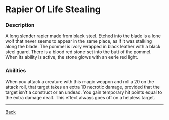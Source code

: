# Rapier Of Life Stealing

### Description
A long slender rapier made from black steel. Etched into the blade is a lone wolf that never seems to appear in the same place, as if it was stalking along the blade. The pommel is ivory wrapped in black leather with a black steel guard. There is a blood red stone set into the butt of the pommel. When its ability is active, the stone glows with an eerie red light.

### Abilities
When you attack a creature with this magic weapon and roll a 20 on the attack roll, that target takes an extra 10 necrotic damage, provided that the target isn’t a construct or an undead. You gain temporary hit points equal to the extra damage dealt. This effect always goes off on a helpless target.

---
[Back](./)